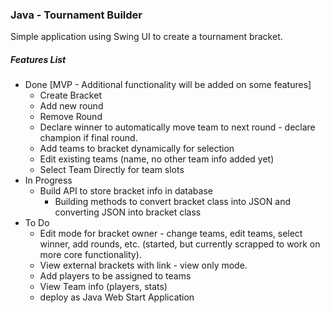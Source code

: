 ### Java - Tournament Builder
Simple application using Swing UI to create a tournament bracket.

##### Features List
- Done [MVP - Additional functionality will be added on some features]
    - Create Bracket
    - Add new round
    - Remove Round
    - Declare winner to automatically move team to next round - declare champion if final round.
    - Add teams to bracket dynamically for selection
    - Edit existing teams (name, no other team info added yet)
    - Select Team Directly for team slots
- In Progress
    - Build API to store bracket info in database
        - Building methods to convert bracket class into JSON and converting JSON into bracket class
- To Do
    - Edit mode for bracket owner - change teams, edit teams, select winner, add rounds, etc. (started, but currently scrapped to work on more core functionality).
    - View external brackets with link - view only mode.
    - Add players to be assigned to teams
    - View Team info (players, stats)
    - deploy as Java Web Start Application